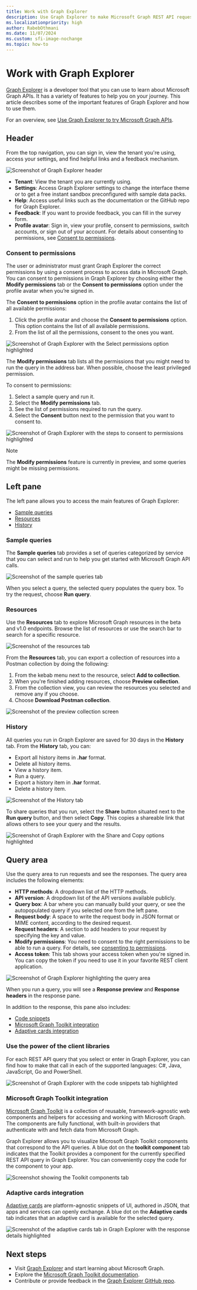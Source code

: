 ```yaml
---
title: Work with Graph Explorer
description: Use Graph Explorer to make Microsoft Graph REST API requests and view corresponding responses. Learn how to use some of the important features in Graph Explorer.
ms.localizationpriority: high
author: RabebOthmani
ms.date: 11/07/2024
ms.custom: sfi-image-nochange
ms.topic: how-to
---
```


# Work with Graph Explorer

[Graph Explorer](https://developer.microsoft.com/graph/graph-explorer/) is a developer tool that you can use to learn about Microsoft Graph APIs. It has a variety of features to help you on your journey. This article describes some of the important features of Graph Explorer and how to use them.

For an overview, see [Use Graph Explorer to try Microsoft Graph APIs](/graph/graph-explorer/graph-explorer-overview).

## Header

From the top navigation, you can sign in, view the tenant you're using, access your settings, and find helpful links and a feedback mechanism.

![Screenshot of Graph Explorer header](./images/header-screenshot.png)

- **Tenant**: View the tenant you are currently using.
- **Settings**: Access Graph Explorer settings to change the interface theme or to get a free instant sandbox preconfigured with sample data packs.
- **Help**: Access useful links such as the documentation or the GitHub repo for Graph Explorer.
- **Feedback**: If you want to provide feedback, you can fill in the survey form.
- **Profile avatar**: Sign in, view your profile, consent to permissions, switch accounts, or sign out of your account. For details about consenting to permissions, see [Consent to permissions](#consent-to-permissions).

### Consent to permissions

The user or administrator must grant Graph Explorer the correct permissions by using a consent process to access data in Microsoft Graph. You can consent to permissions in Graph Explorer by choosing either the **Modify permissions** tab or the **Consent to permissions** option under the profile avatar when you’re signed in.

The **Consent to permissions** option in the profile avatar contains the list of all available permissions:

1. Click the profile avatar and choose the **Consent to permissions** option. This option contains the list of all available permissions.
2. From the list of all the permissions, consent to the ones you want.

![Screenshot of Graph Explorer with the Select permissions option highlighted](./images/consent-permissions.png)

The **Modify permissions** tab lists all the permissions that you might need to run the query in the address bar. When possible, choose the least privileged permission.

To consent to permissions:

1. Select a sample query and run it.
2. Select the **Modify permissions** tab.
3. See the list of permissions required to run the query.
4. Select the **Consent** button next to the permission that you want to consent to.

![Screenshot of Graph Explorer with the steps to consent to permissions highlighted](./images/modify-permissions-screenshot.png)

> [!NOTE] 
> The **Modify permissions** feature is currently in preview, and some queries might be missing permissions.

## Left pane

The left pane allows you to access the main features of Graph Explorer:

- [Sample queries](#sample-queries)
- [Resources](#resources)
- [History](#history)

### Sample queries

The **Sample queries** tab provides a set of queries categorized by service that you can select and run to help you get started with Microsoft Graph API calls.

![Screenshot of the sample queries tab](./images/sample-queries-screenshot.png)

When you select a query, the selected query populates the query box. To try the request, choose **Run query**.

### Resources

Use the **Resources** tab to explore Microsoft Graph resources in the beta and v1.0 endpoints. Browse the list of resources or use the search bar to search for a specific resource.

![Screenshot of the resources tab](./images/resources-tab-screenshot.png)

From the **Resources** tab, you can export a collection of resources into a Postman collection by doing the following:

1. From the kebab menu next to the resource, select **Add to collection**.
1. When you're finished adding resources, choose **Preview collection**.
1. From the collection view, you can review the resources you selected and remove any if you choose.
1. Choose **Download Postman collection**.

![Screenshot of the preview collection screen](./images/download-collection-screenshot.png)

### History

All queries you run in Graph Explorer are saved for 30 days in the **History** tab. From the **History** tab, you can:

- Export all history items in **.har** format.
- Delete all history items.
- View a history item.
- Run a query.
- Export a history item in **.har** format.
- Delete a history item.

![Screenshot of the History tab](./images/history-tab-screenshot.png)

To share queries that you run, select the **Share** button situated next to the **Run query** button, and then select **Copy**. This copies a shareable link that allows others to see your query and the results.

![Screenshot of Graph Explorer with the Share and Copy options highlighted](./images/share-query-screenshot.png)

## Query area

Use the query area to run requests and see the responses. The query area includes the following elements:

- **HTTP methods**: A dropdown list of the HTTP methods.
- **API version**: A dropdown list of the API versions available publicly.
- **Query box**: A bar where you can manually build your query, or see the autopopulated query if you selected one from the left pane.
- **Request body**: A space to write the request body in JSON format or MIME content, according to the desired request.
- **Request headers**: A section to add headers to your request by specifying the key and value.
- **Modify permissions**: You need to consent to the right permissions to be able to run a query. For details, see [consenting to permissions](#consent-to-permissions).
- **Access token**: This tab shows your access token when you're signed in. You can copy the token if you need to use it in your favorite REST client application.

 ![Screenshot of Graph Explorer highlighting the query area](./images/run-query-tabs-screenshot.png)

When you run a query, you will see a **Response preview** and **Response headers** in the response pane.

In addition to the response, this pane also includes:

- [Code snippets](#leverage-the-power-of-the-client-libraries)
- [Microsoft Graph Toolkit integration](#microsoft-graph-toolkit-integration)
- [Adaptive cards integration](#adaptive-cards-integration)

### Use the power of the client libraries

For each REST API query that you select or enter in Graph Explorer, you can find how to make that call in each of the supported languages: C#, Java, JavaScript, Go and PowerShell.

![Screenshot of Graph Explorer with the code snippets tab highlighted](./images/code-snippets-screenshot.png)

### Microsoft Graph Toolkit integration

[Microsoft Graph Toolkit](../toolkit/overview.md) is a collection of reusable, framework-agnostic web components and helpers for accessing and working with Microsoft Graph. The components are fully functional, with built-in providers that authenticate with and fetch data from Microsoft Graph.

Graph Explorer allows you to visualize Microsoft Graph Toolkit components that correspond to the API queries. A blue dot on the **toolkit component** tab indicates that the Toolkit provides a component for the currently specified REST API query in Graph Explorer. You can conveniently copy the code for the component to your app.

![Screenshot showing the Toolkit components tab](./images/toolkit-screenshot.png)

### Adaptive cards integration

[Adaptive cards](https://adaptivecards.io/) are platform-agnostic snippets of UI, authored in JSON, that apps and services can openly exchange. A blue dot on the **Adaptive cards** tab indicates that an adaptive card is available for the selected query.

![Screenshot of the adaptive cards tab in Graph Explorer with the response details highlighted](./images/adaptive-cards-screenshot.png)

## Next steps

- Visit [Graph Explorer](https://developer.microsoft.com/graph/graph-explorer/) and start learning about Microsoft Graph.
- Explore the [Microsoft Graph Toolkit documentation](../toolkit/overview.md).
- Contribute or provide feedback in the [Graph Explorer GitHub repo](https://github.com/microsoftgraph/microsoft-graph-explorer-v4/issues/new/choose).
